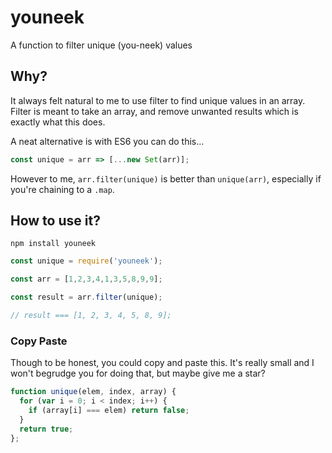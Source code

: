 # youneek

A function to filter unique (you-neek) values

## Why?

It always felt natural to me to use filter to find unique values in an array. Filter is meant to take an array, and remove unwanted results which is exactly what this does.

A neat alternative is with ES6 you can do this...

```js
const unique = arr => [...new Set(arr)];
```

However to me, `arr.filter(unique)` is better than `unique(arr)`, especially if you're chaining to a `.map`.

## How to use it?

`npm install youneek`

```js
const unique = require('youneek');

const arr = [1,2,3,4,1,3,5,8,9,9];

const result = arr.filter(unique);

// result === [1, 2, 3, 4, 5, 8, 9];
```

### Copy Paste

Though to be honest, you could copy and paste this. It's really small and I won't begrudge you for doing that, but maybe give me a star?

```js
function unique(elem, index, array) {
  for (var i = 0; i < index; i++) {
    if (array[i] === elem) return false;
  }
  return true;
};
```
